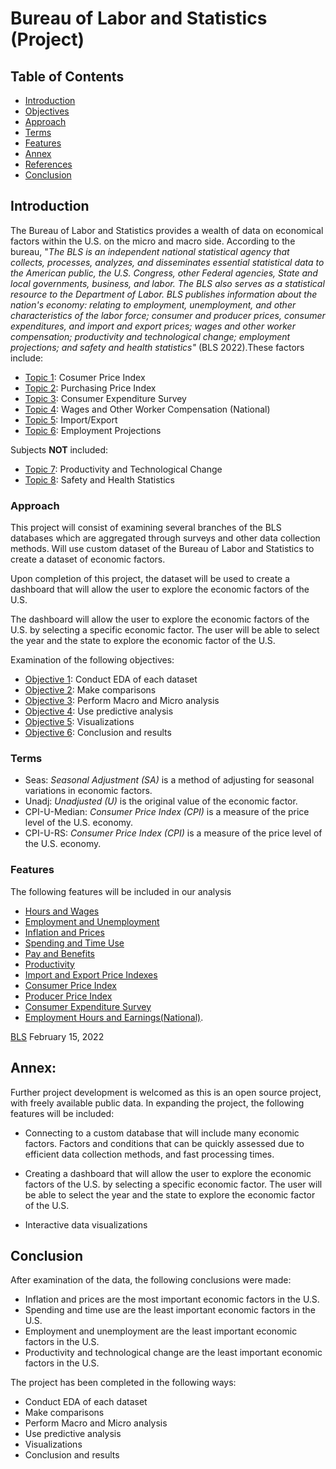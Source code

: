

<h1 id="moduleTitle"> Bureau of Labor and Statistics (Project)</h1>


## Table of Contents

- [Introduction](#introduction)
- [Objectives](#objectives)
- [Approach](#approach)
- [Terms](#terms)
- [Features](#features)
- [Annex](#annex)
- [References](#references)
- [Conclusion](#conclusion)


## Introduction

The Bureau of Labor and Statistics provides a wealth of data on economical factors within the U.S. on the micro and macro side. 
According to the bureau, "_The BLS is an independent national statistical agency that collects, processes, analyzes, and disseminates essential statistical data to the American public, the U.S. Congress, other Federal agencies, State and local governments, business, and labor. The BLS also serves as a statistical resource to the Department of Labor. BLS publishes information about the nation's economy: relating to employment, unemployment, and other characteristics of the labor force; consumer and producer prices, consumer expenditures, and import and export prices; wages and other worker compensation; productivity and technological change; employment projections; and safety and health statistics"_ (BLS 2022).These factors include:


* <a href="#p1">Topic 1</a>: Cosumer Price Index
* <a href="#p2">Topic 2</a>: Purchasing Price Index
* <a href="#p3">Topic 3</a>: Consumer Expenditure Survey
* <a href="#p4">Topic 4</a>: Wages and Other Worker Compensation (National)
* <a href="#p5">Topic 5</a>: Import/Export
* <a href="#p6">Topic 6</a>: Employment Projections


Subjects **NOT** included:

* <a href="#p7">Topic 7</a>: Productivity and Technological Change
* <a href="#p8">Topic 8</a>: Safety and Health Statistics


### Approach

This project will consist of examining several branches of the BLS databases which are aggregated through surveys and other data collection methods. Will use custom dataset of the Bureau of Labor and Statistics to create a dataset of economic factors.

Upon completion of this project, the dataset will be used to create a dashboard that will allow the user to explore the economic factors of the U.S.

The dashboard will allow the user to explore the economic factors of the U.S. by selecting a specific economic factor. The user will be able to select the year and the state to explore the economic factor of the U.S.

Examination of the following objectives:
* <a href="#p1">Objective 1</a>: Conduct EDA of each dataset
* <a href="#p2">Objective 2</a>: Make comparisons 
* <a href="#p3">Objective 3</a>: Perform Macro and Micro analysis
* <a href="#p4">Objective 4</a>: Use predictive analysis
* <a href="#p5">Objective 5</a>: Visualizations
* <a href="#p6">Objective 6</a>: Conclusion and results 


### Terms

- Seas: _Seasonal Adjustment (SA)_ is a method of adjusting for seasonal variations in economic factors.
- Unadj: _Unadjusted (U)_ is the original value of the economic factor.
- CPI-U-Median: _Consumer Price Index (CPI)_ is a measure of the price level of the U.S. economy.
- CPI-U-RS: _Consumer Price Index (CPI)_ is a measure of the price level of the U.S. economy.


### Features

The following features will be included in our analysis

- [Hours and Wages]()
- [Employment and Unemployment]()
- [Inflation and Prices]()
- [Spending and Time Use]()
- [Pay and Benefits]()
- [Productivity](https://www.bls.gov/help/hlpforma.htm#PR)
- [Import and Export Price Indexes](https://www.bls.gov/help/hlpforma.htm#EI)
- [Consumer Price Index](https://www.bls.gov/cpi/) 
- [Producer Price Index](https://www.bls.gov/ppi/)
- [Consumer Expenditure Survey](https://www.bls.gov/cex/) 
- [Employment Hours and Earnings(National)](https://beta.bls.gov/dataViewer/view). 



[BLS](https://www.bls.gov/) February 15, 2022


## Annex:

Further project development is welcomed as this is an open source project, with freely available public data. In expanding the project, the following features will be included:

- Connecting to a custom database that will include many economic factors. Factors and conditions that can be quickly assessed due to efficient data collection methods, and fast processing times.

- Creating a dashboard that will allow the user to explore the economic factors of the U.S. by selecting a specific economic factor. The user will be able to select the year and the state to explore the economic factor of the U.S.

- Interactive data visualizations


## Conclusion

After examination of the data, the following conclusions were made:
- Inflation and prices are the most important economic factors in the U.S.
- Spending and time use are the least important economic factors in the U.S.
- Employment and unemployment are the least important economic factors in the U.S.
- Productivity and technological change are the least important economic factors in the U.S.


The project has been completed in the following ways:
- Conduct EDA of each dataset
- Make comparisons
- Perform Macro and Micro analysis
- Use predictive analysis
- Visualizations
- Conclusion and results
